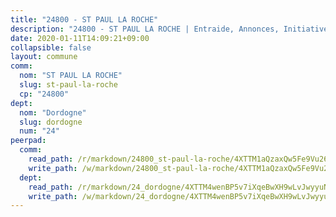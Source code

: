 ```yaml
---
title: "24800 - ST PAUL LA ROCHE"
description: "24800 - ST PAUL LA ROCHE | Entraide, Annonces, Initiatives"
date: 2020-01-11T14:09:21+09:00
collapsible: false
layout: commune
comm:
  nom: "ST PAUL LA ROCHE"
  slug: st-paul-la-roche
  cp: "24800"
dept:
  nom: "Dordogne"
  slug: dordogne
  num: "24"
peerpad:
  comm:
    read_path: /r/markdown/24800_st-paul-la-roche/4XTTM1aQzaxQw5Fe9Vu26M3JC2RPQQSBLUNuGo2p5K8ynDtHC
    write_path: /w/markdown/24800_st-paul-la-roche/4XTTM1aQzaxQw5Fe9Vu26M3JC2RPQQSBLUNuGo2p5K8ynDtHC-K3TgTeYVNHYtRGWvhQAv7fQaRRvwapULPAXfLnR8enqewe3sRjEdbEZPuCmQbLAa2rw6De63usH8nj9fr7EKieHTV3dhiRzsXrLeTvxoFvEqPpFfoUy9ED4gUaRfUZ54qLRZnogr
  dept:
    read_path: /r/markdown/24_dordogne/4XTTM4wenBP5v7iXqeBwXH9wLvJwyyuNKzLxRyGzSZXmCuzgg
    write_path: /w/markdown/24_dordogne/4XTTM4wenBP5v7iXqeBwXH9wLvJwyyuNKzLxRyGzSZXmCuzgg-K3TgUusQQUSAmJPXozCTSBeqjqksxkVWGVxtHwEFrs5RuocQr8weKG2oQg7MVeg2F9Hhv7ggtBiBU8D9pdXEPa9M67VU3BzgAG9BCtQw3VY3Xcxk2YSegk3iUXMkpicGxxJr7mWp
---
```


